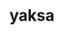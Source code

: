 ---
title: "yaksa"
layout: cache
categories: [package, v2025.07.0]
meta: {"compilers": ["apple-clang@17.0.0", "gcc@11.4.0", "gcc@12.3.0", "gcc@12.4.0", "gcc@7.5.0"], "num_specs": 14, "num_specs_by_stack": {"aws-pcluster-neoverse_v1": 1, "build_systems": 1, "e4s": 4, "e4s-neoverse-v2": 4, "e4s-rocm-external": 2, "hep": 1, "ml-darwin-aarch64-mps": 2, "root": 14, "tutorial": 2}, "oss": ["amzn2", "sequoia", "ubuntu18.04", "ubuntu22.04"], "platforms": ["darwin", "linux"], "stacks": ["aws-pcluster-neoverse_v1", "build_systems", "e4s", "e4s-neoverse-v2", "e4s-rocm-external", "hep", "ml-darwin-aarch64-mps", "root", "tutorial"], "targets": ["aarch64", "neoverse_v1", "neoverse_v2", "x86_64_v3"], "versions": ["0.3"]}
spec_details: [{"compiler": "gcc@11.4.0", "hash": "2lrjiffsvsxf24xliw6aw3y2rwplb7kw", "os": "ubuntu22.04", "platform": "linux", "size": "-", "stacks": ["e4s-neoverse-v2", "root"], "target": "neoverse_v2", "variants": ["build_system=autotools", "~cuda", "~level_zero", "~rocm"], "versions": ["0.3"]}, {"compiler": "gcc@11.4.0", "hash": "46vyispp5wgq7p226lfnji7q25o4uf4v", "os": "ubuntu22.04", "platform": "linux", "size": "-", "stacks": ["hep", "root"], "target": "x86_64_v3", "variants": ["build_system=autotools", "~cuda", "~level_zero", "~rocm"], "versions": ["0.3"]}, {"compiler": "apple-clang@17.0.0", "hash": "6v7m7525hkvapusamu7hzohover4rrit", "os": "sequoia", "platform": "darwin", "size": "-", "stacks": ["ml-darwin-aarch64-mps", "root"], "target": "aarch64", "variants": ["build_system=autotools", "~cuda", "~level_zero", "~rocm"], "versions": ["0.3"]}, {"compiler": "gcc@11.4.0", "hash": "at3giizyfe7zbpa6b45dt46qcwv3zdb3", "os": "ubuntu22.04", "platform": "linux", "size": "-", "stacks": ["e4s", "e4s-rocm-external", "root", "tutorial"], "target": "x86_64_v3", "variants": ["build_system=autotools", "~cuda", "~level_zero", "~rocm"], "versions": ["0.3"]}, {"compiler": "gcc@11.4.0", "hash": "chwaolnxc55efycd2l3u6lt4v3gu5nyz", "os": "ubuntu22.04", "platform": "linux", "size": "-", "stacks": ["e4s-neoverse-v2", "root"], "target": "neoverse_v2", "variants": ["build_system=autotools", "~cuda", "~level_zero", "~rocm"], "versions": ["0.3"]}, {"compiler": "gcc@11.4.0", "hash": "f3pk3fzwtvx4q76t3fuhrzpb7asxlaa4", "os": "ubuntu22.04", "platform": "linux", "size": "-", "stacks": ["e4s-neoverse-v2", "root"], "target": "neoverse_v2", "variants": ["build_system=autotools", "~cuda", "~level_zero", "~rocm"], "versions": ["0.3"]}, {"compiler": "gcc@11.4.0", "hash": "fsk5fubc6lhmw3yniohswq3tra3ljtym", "os": "ubuntu22.04", "platform": "linux", "size": "-", "stacks": ["e4s", "root"], "target": "x86_64_v3", "variants": ["build_system=autotools", "~cuda", "~level_zero", "~rocm"], "versions": ["0.3"]}, {"compiler": "gcc@12.4.0", "hash": "fv3od452vscijypvui2ez53twjypky7z", "os": "amzn2", "platform": "linux", "size": "-", "stacks": ["aws-pcluster-neoverse_v1", "root"], "target": "neoverse_v1", "variants": ["build_system=autotools", "~cuda", "~level_zero", "~rocm"], "versions": ["0.3"]}, {"compiler": "gcc@11.4.0", "hash": "hhhqcsj4l3jrnccyopsh3vkhxwkotrqr", "os": "ubuntu22.04", "platform": "linux", "size": "-", "stacks": ["e4s", "root"], "target": "x86_64_v3", "variants": ["build_system=autotools", "~cuda", "~level_zero", "~rocm"], "versions": ["0.3"]}, {"compiler": "gcc@12.3.0", "hash": "i5ogxjrp7e6gtcb5jmj72bw4ldl6auff", "os": "ubuntu22.04", "platform": "linux", "size": "-", "stacks": ["root", "tutorial"], "target": "x86_64_v3", "variants": ["build_system=autotools", "~cuda", "~level_zero", "~rocm"], "versions": ["0.3"]}, {"compiler": "apple-clang@17.0.0", "hash": "jufxc34liy4sigqvjtfrpbhikzodtt2v", "os": "sequoia", "platform": "darwin", "size": "-", "stacks": ["ml-darwin-aarch64-mps", "root"], "target": "aarch64", "variants": ["build_system=autotools", "~cuda", "~level_zero", "~rocm"], "versions": ["0.3"]}, {"compiler": "gcc@11.4.0", "hash": "lyxwmcgyrm53kwlm3i3wk3ltfgeqd56d", "os": "ubuntu22.04", "platform": "linux", "size": "-", "stacks": ["e4s-neoverse-v2", "root"], "target": "neoverse_v2", "variants": ["build_system=autotools", "~cuda", "~level_zero", "~rocm"], "versions": ["0.3"]}, {"compiler": "gcc@11.4.0", "hash": "svd7hvgfz4ykns4urcvs4sy63rgr4ydm", "os": "ubuntu22.04", "platform": "linux", "size": "-", "stacks": ["e4s", "e4s-rocm-external", "root"], "target": "x86_64_v3", "variants": ["build_system=autotools", "~cuda", "~level_zero", "~rocm"], "versions": ["0.3"]}, {"compiler": "gcc@7.5.0", "hash": "zr3fdhw7l4xvkj5m4rkn6ahublox3jh2", "os": "ubuntu18.04", "platform": "linux", "size": "-", "stacks": ["build_systems", "root"], "target": "x86_64_v3", "variants": ["build_system=autotools", "~cuda", "~level_zero", "~rocm"], "versions": ["0.3"]}]
---